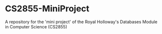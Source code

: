 # CS2855-MiniProject
A repository for the 'mini project' of the Royal Holloway's Databases Module in Computer Science (CS2855)
